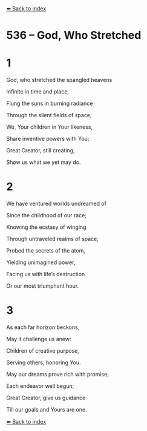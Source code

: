 [⬅️ Back to index](../README.md)

# 536 – God, Who Stretched





# 1

God, who stretched the spangled heavens

Infinite in time and place,

Flung the suns in burning radiance

Through the silent fields of space;

We, Your children in Your likeness,

Share inventive powers with You;

Great Creator, still creating,

Show us what we yet may do.



# 2

We have ventured worlds undreamed of

Since the childhood of our race;

Knowing the ecstasy of winging

Through untraveled realms of space,

Probed the secrets of the atom,

Yielding unimagined power,

Facing us with life’s destruction

Or our most triumphant hour.



# 3

As each far horizon beckons,

May it challenge us anew:

Children of creative purpose,

Serving others, honoring You.

May our dreams prove rich with promise;

Each endeavor well begun;

Great Creator, give us guidance

Till our goals and Yours are one.

[⬅️ Back to index](../README.md)
